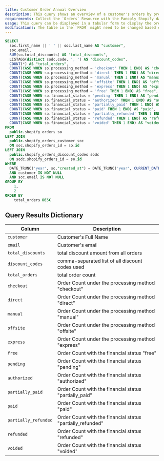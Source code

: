 ```yaml
---
title: Customer Order Annual Overview
description: This query shows an overview of a customer's orders by processing method, financial status, discount codes, and total discount derived from Shopify data.
requirements: Collect the `Orders` Resource with the Panoply Shopify data source. This will create sub-tables for the `Customer` and `Discount Codes` data.
usage: This query can be displayed in a tabular form to display the order pattern of the customer.
modifications: The table in the `FROM` might need to be changed based on Schema and Destination settings in the data source. The Date Range Filter using the `created_at` in the `WHERE` clause can be changed.
---
```


```sql
SELECT
  soc.first_name || ' ' || soc.last_name AS "customer",
  soc.email,
  SUM(so.total_discounts) AS "total_discounts",
  LISTAGG(distinct sodc.code, ', ') AS "discount_codes",
  COUNT(*) AS "total_orders",
  COUNT(CASE WHEN so.processing_method = 'checkout' THEN 1 END) AS "checkout",
  COUNT(CASE WHEN so.processing_method = 'direct' THEN 1 END) AS "direct",
  COUNT(CASE WHEN so.processing_method = 'manual' THEN 1 END) AS "manual",
  COUNT(CASE WHEN so.processing_method = 'offsite' THEN 1 END) AS "offsite",
  COUNT(CASE WHEN so.processing_method = 'express' THEN 1 END) AS "express",
  COUNT(CASE WHEN so.processing_method = 'free' THEN 1 END) AS "free",
  COUNT(CASE WHEN so.financial_status = 'pending' THEN 1 END) AS "pending",
  COUNT(CASE WHEN so.financial_status = 'authorized' THEN 1 END) AS "authorized",
  COUNT(CASE WHEN so.financial_status = 'partially_paid' THEN 1 END) AS "partially_paid",
  COUNT(CASE WHEN so.financial_status = 'paid' THEN 1 END) AS "paid",
  COUNT(CASE WHEN so.financial_status = 'partially_refunded' THEN 1 END) AS "partially_refunded",
  COUNT(CASE WHEN so.financial_status = 'refunded' THEN 1 END) AS "refunded",
  COUNT(CASE WHEN so.financial_status = 'voided' THEN 1 END) AS "voided"
FROM
  public.shopify_orders so
LEFT JOIN
  public.shopify_orders_customer soc
  ON soc.shopify_orders_id = so.id
LEFT JOIN
  public.shopify_orders_discount_codes sodc
  ON sodc.shopify_orders_id = so.id
WHERE
  DATE_TRUNC('year', so."created_at") = DATE_TRUNC('year', CURRENT_DATE)
  AND customer IS NOT NULL
  AND soc.email IS NOT NULL
GROUP BY
    1,
    2
ORDER BY
    total_orders DESC
```

## Query Results Dictionary
| Column | Description |
| --- | --- |
| `customer`| Customer's Full Name |
| `email`| Customer's email |
| `total_discounts`| total discount amount from all orders |
| `discount_codes`| comma-separated list of all discount codes used |
| `total_orders`| total order count |
| `checkout`| Order Count under the processing method "checkout" |
| `direct`| Order Count under the processing method "direct" |
| `manual`| Order Count under the processing method "manual" |
| `offsite`| Order Count under the processing method "offsite" |
| `express`| Order Count under the processing method "express" |
| `free`| Order Count with the financial status "free" |
| `pending`| Order Count with the financial status "pending" |
| `authorized`| Order Count with the financial status "authorized" |
| `partially_paid`| Order Count with the financial status "partially_paid" |
| `paid`| Order Count with the financial status "paid" |
| `partially_refunded`| Order Count with the financial status "partially_refunded" |
| `refunded`| Order Count with the financial status "refunded" |
| `voided`| Order Count with the financial status "voided" |
